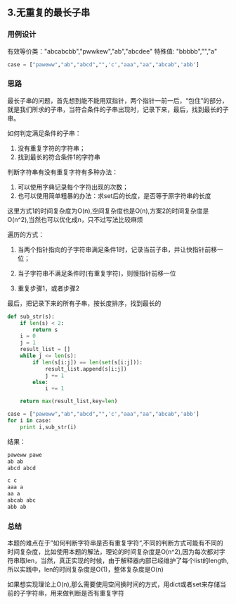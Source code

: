 ## 3.无重复的最长子串

### 用例设计
有效等价类："abcabcbb","pwwkew","ab","abcdee"
特殊值: "bbbbb","","a"

```python
case = ["paweww","ab","abcd","",'c',"aaa","aa","abcab",'abb']
```



### 思路
最长子串的问题，首先想到能不能用双指针，两个指针一前一后，“包住”的部分，就是我们所求的子串，当符合条件的子串出现时，记录下来，最后，找到最长的子串。

如何判定满足条件的子串：

1. 没有重复字符的字符串；
2. 找到最长的符合条件1的字符串

判断字符串有没有重复字符有多种办法：

1. 可以使用字典记录每个字符出现的次数；
2. 也可以使用简单粗暴的办法：求set后的长度，是否等于原字符串的长度

这里方式1的时间复杂度为O(n),空间复杂度也是O(n),方案2的时间复杂度是O(n^2),当然也可以优化成n，只不过写法比较麻烦

遍历的方式：

1. 当两个指针指向的子字符串满足条件1时，记录当前子串，并让快指针前移一位；

2. 当子字符串不满足条件时(有重复字符)，则慢指针前移一位
3. 重复步骤1，或者步骤2

最后，把记录下来的所有子串，按长度排序，找到最长的

```python
def sub_str(s):
    if len(s) < 2:
        return s
    i = 0
    j = 1
    result_list = []
    while j <= len(s):
        if len(s[i:j]) == len(set(s[i:j])):
            result_list.append(s[i:j])
            j += 1
        else:
            i += 1

    return max(result_list,key=len)

case = ["paweww","ab","abcd","",'c',"aaa","aa","abcab",'abb']
for i in case:
    print i,sub_str(i)
```

结果：

```python
paweww pawe
ab ab
abcd abcd

c c
aaa a
aa a
abcab abc
abb ab
```

### 总结

本题的难点在于”如何判断字符串是否有重复字符“,不同的判断方式可能有不同的时间复杂度，比如使用本题的解法，理论的时间复杂度是O(n^2),因为每次都对字符串取len，当然，真正实现的时候，由于解释器内部已经维护了每个list的length,所以实践中，len的时间复杂度是O(1)，整体复杂度是O(n)

如果想实现理论上O(n),那么需要使用空间换时间的方式，用dict或者set来存储当前的子字符串，用来做判断是否有重复字符




